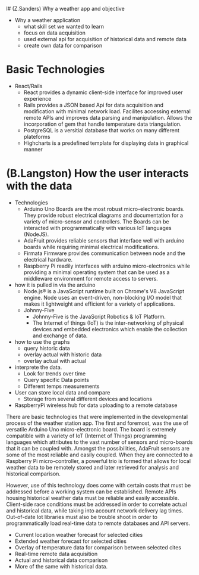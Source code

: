 l# (Z.Sanders) Why a weather app and objective
  - Why a weather application
    + what skill set we wanted to learn
    + focus on data acquisition
    + used external api for acquisition of historical data and remote data
    + create own data for comparison
# Basic Technologies
  - React/Rails
    + React provides a dynamic client-side interface for improved user experience
    + Rails provides a JSON based Api for data acquisition and modification with
      minimal network load. Facilites accessing external remote APIs and improves
      data parsing and manipulation. Allows the incorporation of gem that handle
      temperature data triangulation.
    + PostgreSQL is a versitial database that works on many different plateforms
    + Highcharts is a predefined template for displaying data in graphical manner
# (B.Langston) How the user interacts with the data
  - Technologies
    + Arduino Uno Boards are the most robust micro-electronic boards. They
      provide robust electrical diagrams and documentation for a variety of
      micro-sensor and controllers. The Boards can be interacted with
      programmatically with various IoT languages (NodeJS).
    + AdaFruit provides reliable sensors that interface well with arduino boards
      while requiring minimal electrical modifications.
    + Firmata Firmware provides communication between node and the electrical
      hardware.
    + Raspberry Pi readily interfaces with arduino micro-electronics while providing
      a minimal operating system that can be used as a middleware environment for
      remote access to servers.
  - how it is pulled in via the arduino
    + Node.js® is a JavaScript runtime built on Chrome's V8 JavaScript engine.
      Node uses an event-driven, non-blocking I/O model that makes it
      lightweight and efficient for a variety of applications.
    + Johnny-Five
      - Johnny-Five is the JavaScript Robotics & IoT Platform.
      - The Internet of things (IoT) is the inter-networking of physical devices
        and embedded electronics which enable the collection and exchange of data.
  - how to use the graphs
    + query historic data
    + overlay actual with historic data
    + overlay actual with actual
  - interprete the data.
    + Look for trends over time
    + Query specific Data points
    + Different temps measurements
  - User can store local data and compare
    + Storage from several different devices and locations
  - RaspberryPi wireless hub for data uploading to a remote database

There are basic technologies that were implemented in the developmental
process of the weather station app. The first and foremost, was the use of
versatile Arduino Uno micro-electronic board. The board is extremely compatible
with a variety of IoT (Internet of Things) programming languages which attributes
to the vast number of sensors and micro-boards that it can be coupled with. Amongst
the possibilities, AdaFruit sensors are some of the most reliable and easily
coupled. When they are connected to a Raspberry Pi micro-controller, a powerful
trio is formed that allows for local weather data to be remotely stored and
later retrieved for analysis and historical comparison.

However, use of this technology does come with certain costs that must be
addressed before a working system can be established. Remote APIs housing
historical weather data must be reliable and easily accessible. Client-side
race conditions must be addressed in order to correlate actual and historical
data, while taking into account network delivery lag times. Out-of-date
Iot libraries must also be trouble shoot in order to programmatically load
real-time data to remote databases and API servers.

- Current location weather forecast for selected cities
- Extended weather forecast for selected cities
- Overlay of temperature data for comparison between selected cites
- Real-time remote data acquisition
- Actual and historical data comparison
- More of the same with historical data.
